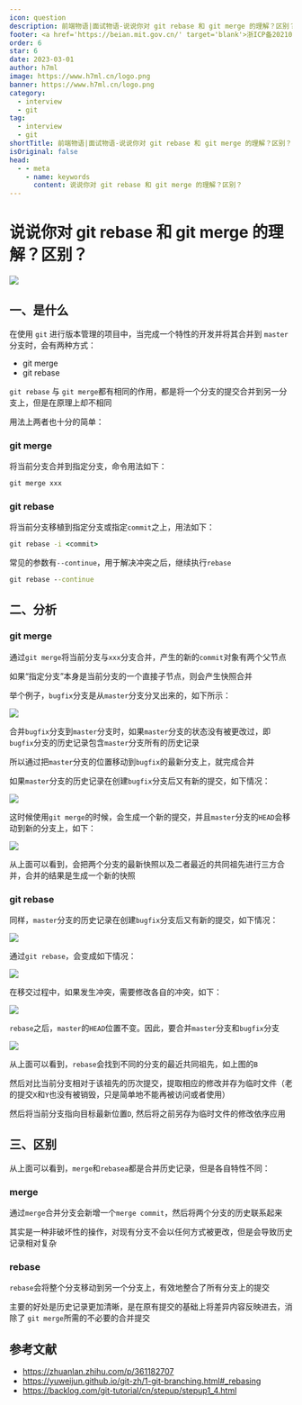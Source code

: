 ```yaml
---
icon: question
description: 前端物语|面试物语-说说你对 git rebase 和 git merge 的理解？区别？
footer: <a href='https://beian.mit.gov.cn/' target='blank'>浙ICP备2021037683号-2</a>说说你对 git rebase 和 git merge 的理解？区别？
order: 6
star: 6
date: 2023-03-01
author: h7ml
image: https://www.h7ml.cn/logo.png
banner: https://www.h7ml.cn/logo.png
category:
  - interview
  - git
tag:
  - interview
  - git
shortTitle: 前端物语|面试物语-说说你对 git rebase 和 git merge 的理解？区别？
isOriginal: false
head:
  - - meta
    - name: keywords
      content: 说说你对 git rebase 和 git merge 的理解？区别？
---
```


# 说说你对 git rebase 和 git merge 的理解？区别？

![](https://nakoruru.h7ml.cn/httpproxy/static.5ibug.net/vitepress/assets/images/interview/77590970-fdd4-11eb-bc6f-3f06e1491664.png)

## 一、是什么

在使用 `git` 进行版本管理的项目中，当完成一个特性的开发并将其合并到 `master` 分支时，会有两种方式：

- git merge
- git rebase

`git rebase` 与 `git merge`都有相同的作用，都是将一个分支的提交合并到另一分支上，但是在原理上却不相同

用法上两者也十分的简单：

### git merge

将当前分支合并到指定分支，命令用法如下：

```cmd
git merge xxx
```

### git rebase

将当前分支移植到指定分支或指定`commit`之上，用法如下：

```cmd
git rebase -i <commit>
```

常见的参数有`--continue`，用于解决冲突之后，继续执行`rebase`

```cmd
git rebase --continue
```

## 二、分析

### git merge

通过`git merge`将当前分支与`xxx`分支合并，产生的新的`commit`对象有两个父节点

如果“指定分支”本身是当前分支的一个直接子节点，则会产生快照合并

举个例子，`bugfix`分支是从`master`分支分叉出来的，如下所示：

![](https://nakoruru.h7ml.cn/httpproxy/static.5ibug.net/vitepress/assets/images/interview/88410a30-fdd4-11eb-991d-334fd31f0201.png)

合并`bugfix`分支到`master`分支时，如果`master`分支的状态没有被更改过，即 `bugfix`分支的历史记录包含`master`分支所有的历史记录

所以通过把`master`分支的位置移动到`bugfix`的最新分支上，就完成合并

如果`master`分支的历史记录在创建`bugfix`分支后又有新的提交，如下情况：

![](https://nakoruru.h7ml.cn/httpproxy/static.5ibug.net/vitepress/assets/images/interview/929eb220-fdd4-11eb-991d-334fd31f0201.png)

这时候使用`git merge`的时候，会生成一个新的提交，并且`master`分支的`HEAD`会移动到新的分支上，如下：

![](https://nakoruru.h7ml.cn/httpproxy/static.5ibug.net/vitepress/assets/images/interview/9fdfa3e0-fdd4-11eb-991d-334fd31f0201.png)

从上面可以看到，会把两个分支的最新快照以及二者最近的共同祖先进行三方合并，合并的结果是生成一个新的快照

### git rebase

同样，`master`分支的历史记录在创建`bugfix`分支后又有新的提交，如下情况：

![](https://nakoruru.h7ml.cn/httpproxy/static.5ibug.net/vitepress/assets/images/interview/ab2d5120-fdd4-11eb-bc6f-3f06e1491664.png)

通过`git rebase`，会变成如下情况：

![](https://nakoruru.h7ml.cn/httpproxy/static.5ibug.net/vitepress/assets/images/interview/b72aed70-fdd4-11eb-991d-334fd31f0201.png)

在移交过程中，如果发生冲突，需要修改各自的冲突，如下：

![](https://nakoruru.h7ml.cn/httpproxy/static.5ibug.net/vitepress/assets/images/interview/c9ba0e80-fdd4-11eb-bc6f-3f06e1491664.png)

`rebase`之后，`master`的`HEAD`位置不变。因此，要合并`master`分支和`bugfix`分支

![](https://nakoruru.h7ml.cn/httpproxy/static.5ibug.net/vitepress/assets/images/interview/dc660660-fdd4-11eb-991d-334fd31f0201.png)

从上面可以看到，`rebase`会找到不同的分支的最近共同祖先，如上图的`B`

然后对比当前分支相对于该祖先的历次提交，提取相应的修改并存为临时文件（老的提交`X`和`Y`也没有被销毁，只是简单地不能再被访问或者使用）

然后将当前分支指向目标最新位置`D`, 然后将之前另存为临时文件的修改依序应用

## 三、区别

从上面可以看到，`merge`和`rebasea`都是合并历史记录，但是各自特性不同：

### merge

通过`merge`合并分支会新增一个`merge commit`，然后将两个分支的历史联系起来

其实是一种非破坏性的操作，对现有分支不会以任何方式被更改，但是会导致历史记录相对复杂

### rebase

`rebase`会将整个分支移动到另一个分支上，有效地整合了所有分支上的提交

主要的好处是历史记录更加清晰，是在原有提交的基础上将差异内容反映进去，消除了 `git merge`所需的不必要的合并提交

## 参考文献

- <https://zhuanlan.zhihu.com/p/361182707>
- <https://yuweijun.github.io/git-zh/1-git-branching.html#_rebasing>
- <https://backlog.com/git-tutorial/cn/stepup/stepup1_4.html>
